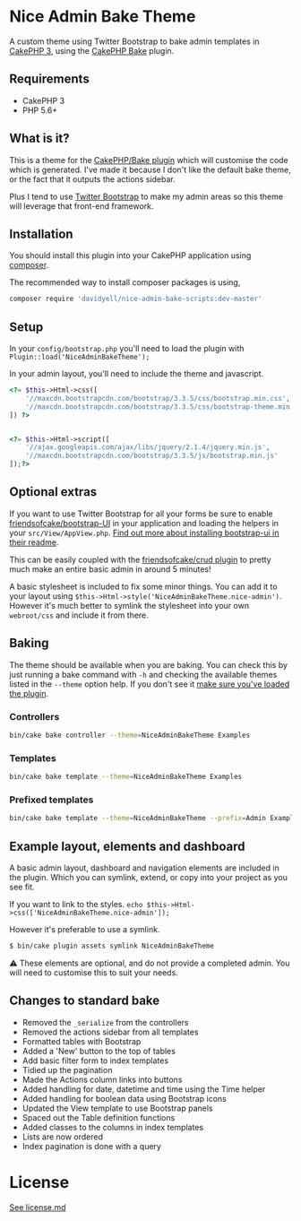 # Nice Admin Bake Theme
A custom theme using Twitter Bootstrap to bake admin templates in [CakePHP 3](https://github.com/cakephp/cakephp), 
using the [CakePHP Bake](https://github.com/cakephp/bake) plugin.

## Requirements
* CakePHP 3
* PHP 5.6+

## What is it?
This is a theme for the [CakePHP/Bake plugin](https://github.com/cakephp/bake) which will customise the code which is 
generated. I've made it because I don't like the default bake theme, or the fact that it outputs the actions sidebar.

Plus I tend to use [Twitter Bootstrap](http://getbootstrap.com/) to make my admin areas so this theme will 
leverage that front-end framework.

## Installation
You should install this plugin into your CakePHP application using [composer](http://getcomposer.org).

The recommended way to install composer packages is using, 

```bash
composer require 'davidyell/nice-admin-bake-scripts:dev-master'
```

## Setup
In your `config/bootstrap.php` you'll need to load the plugin with `Plugin::load('NiceAdminBakeTheme');`

In your admin layout, you'll need to include the theme and javascript.

```php
<?= $this->Html->css([
    '//maxcdn.bootstrapcdn.com/bootstrap/3.3.5/css/bootstrap.min.css',
    '//maxcdn.bootstrapcdn.com/bootstrap/3.3.5/css/bootstrap-theme.min.css'
]) ?>


<?= $this->Html->script([
    '//ajax.googleapis.com/ajax/libs/jquery/2.1.4/jquery.min.js',
    '//maxcdn.bootstrapcdn.com/bootstrap/3.3.5/js/bootstrap.min.js'
]);?>
```

## Optional extras
If you want to use Twitter Bootstrap for all your forms be sure to enable [friendsofcake/bootstrap-UI](https://github.com/friendsofcake/bootstrap-ui) 
in your application and loading the helpers in your `src/View/AppView.php`. [Find out more about installing bootstrap-ui in their readme](https://github.com/friendsofcake/bootstrap-ui).

This can be easily coupled with the [friendsofcake/crud plugin](https://github.com/friendsofcake/crud) to pretty much make
an entire basic admin in around 5 minutes!

A basic stylesheet is included to fix some minor things. You can add it to your layout 
using `$this->Html->style('NiceAdminBakeTheme.nice-admin')`. However it's much better to symlink the stylesheet into your 
own `webroot/css` and include it from there.

## Baking
The theme should be available when you are baking. You can check this by just running a bake command with `-h` and 
checking the available themes listed in the `--theme` option help. If you don't see it [make sure you've loaded the plugin](#setup).

### Controllers
```bash
bin/cake bake controller --theme=NiceAdminBakeTheme Examples
```

### Templates
```bash
bin/cake bake template --theme=NiceAdminBakeTheme Examples
```

### Prefixed templates
```bash
bin/cake bake template --theme=NiceAdminBakeTheme --prefix=Admin Examples
```

## Example layout, elements and dashboard
A basic admin layout, dashboard and navigation elements are included in the plugin. Which you can symlink, extend, or 
copy into your project as you see fit.

If you want to link to the styles. `echo $this->Html->css(['NiceAdminBakeTheme.nice-admin']);`

However it's preferable to use a symlink.
```bash
$ bin/cake plugin assets symlink NiceAdminBakeTheme
```

:warning: These elements are optional, and do not provide a completed admin. You will need to customise 
this to suit your needs.

## Changes to standard bake
* Removed the `_serialize` from the controllers
* Removed the actions sidebar from all templates
* Formatted tables with Bootstrap
* Added a 'New' button to the top of tables
* Add basic filter form to index templates
* Tidied up the pagination
* Made the Actions column links into buttons
* Added handling for date, datetime and time using the Time helper
* Added handling for boolean data using Bootstrap icons
* Updated the View template to use Bootstrap panels
* Spaced out the Table definition functions
* Added classes to the columns in index templates
* Lists are now ordered
* Index pagination is done with a query

# License
[See license.md](LICENSE.md)
